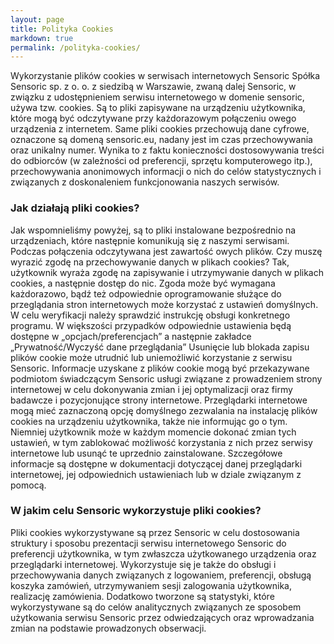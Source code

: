 ```yaml
--- 
layout: page
title: Polityka Cookies
markdown: true
permalink: /polityka-cookies/
---
```


Wykorzystanie plików cookies w serwisach internetowych Sensoric
Spółka Sensoric sp. z o. o. z siedzibą w Warszawie, zwaną dalej Sensoric, w związku z udostępnieniem serwisu internetowego w domenie sensoric, używa tzw. cookies. Są to pliki zapisywane na urządzeniu użytkownika, które mogą być odczytywane przy każdorazowym połączeniu owego urządzenia z internetem. Same pliki cookies przechowują dane cyfrowe, oznaczone są domeną sensoric.eu, nadany jest im czas przechowywania oraz unikalny numer.
Wynika to z faktu konieczności dostosowywania treści do odbiorców (w zależności od preferencji, sprzętu komputerowego itp.), przechowywania anonimowych informacji o nich do celów statystycznych i związanych z doskonaleniem funkcjonowania naszych serwisów.

### Jak działają pliki cookies?
Jak wspomnieliśmy powyżej, są to pliki instalowane bezpośrednio na urządzeniach, które następnie komunikują się z naszymi serwisami. Podczas połączenia odczytywana jest zawartość owych plików.
Czy muszę wyrazić zgodę na przechowywanie danych w plikach cookies?
Tak, użytkownik wyraża zgodę na zapisywanie i utrzymywanie danych w plikach cookies, a następnie dostęp do nic. Zgoda może być wymagana każdorazowo, bądź też odpowiednie oprogramowanie służące do przeglądania stron internetowych może korzystać z ustawień domyślnych. W celu weryfikacji należy sprawdzić instrukcję obsługi konkretnego programu. W większości przypadków odpowiednie ustawienia będą dostępne w „opcjach/preferencjach” a następnie zakładce „Prywatność/Wyczyść dane przeglądania”
Usunięcie lub blokada zapisu plików cookie może utrudnić lub uniemożliwić korzystanie z serwisu Sensoric.
Informacje uzyskane z plików cookie mogą być przekazywane podmiotom świadczącym Sensoric usługi związane z prowadzeniem strony internetowej w celu dokonywania zmian i jej optymalizacji oraz firmy badawcze i pozycjonujące strony internetowe.
Przeglądarki internetowe mogą mieć zaznaczoną opcję domyślnego zezwalania na instalację plików cookies na urządzeniu użytkownika, także nie informując go o tym. Niemniej użytkownik może w każdym momencie dokonać zmian tych ustawień, w tym zablokować możliwość korzystania z nich przez serwisy internetowe lub usunąć te uprzednio zainstalowane. Szczegółowe informacje są dostępne w dokumentacji dotyczącej danej przeglądarki internetowej, jej odpowiednich ustawieniach lub w dziale związanym z pomocą.

### W jakim celu Sensoric wykorzystuje pliki cookies?
Pliki cookies wykorzystywane są przez Sensoric w celu dostosowania struktury i sposobu prezentacji serwisu internetowego Sensoric do preferencji użytkownika, w tym zwłaszcza użytkowanego urządzenia oraz przeglądarki internetowej. Wykorzystuje się je także do obsługi i przechowywania danych związanych z logowaniem, preferencji, obsługą koszyka zamówień, utrzymywaniem sesji zalogowania użytkownika, realizację zamówienia. Dodatkowo tworzone są statystyki, które wykorzystywane są do celów analitycznych związanych ze sposobem użytkowania serwisu Sensoric przez odwiedzających oraz wprowadzania zmian na podstawie prowadzonych obserwacji. 
